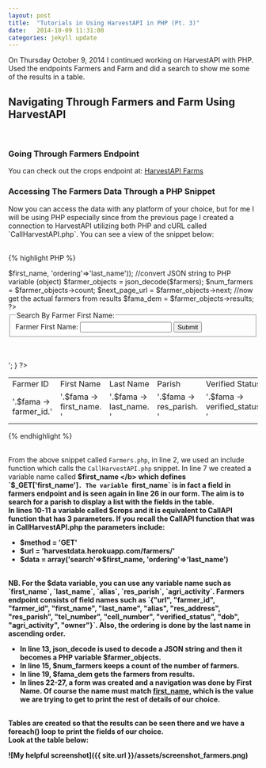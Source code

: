 ```yaml
---
layout: post
title:  "Tutorials in Using HarvestAPI in PHP (Pt. 3)"
date:   2014-10-09 11:31:00
categories: jekyll update
---
```


On Thursday October 9, 2014 I continued working on HarvestAPI with PHP. Used the endpoints Farmers and Farm 
and did a search to show me some of the results in a table. <br/>

<h2> <b> Navigating Through Farmers and Farm Using HarvestAPI </b> </h2> 
<br/>

<h3> <b> Going Through Farmers Endpoint </b> </h3>
You can check out the crops endpoint at: <a href="http://harvestdata.herokuapp.com/farmers/"> HarvestAPI Farms </a>

<h3> <b> Accessing The Farmers Data Through a PHP Snippet </b> </h3> 
Now you can access the data with any platform of your choice, but for me I will be using PHP especially since
from the previous page I created a connection to HarvestAPI utilizing both PHP and cURL called `CallHarvestAPI.php`. 
You can see a view of the snippet below: 
<br/><br/>

{% highlight PHP %}
<?php
	include("CallHarvestAPI.php");
		
	/*---------------------------------------------------------------------------------------*/
	/*---------------------------------- Farmer Details -------------------------------------*/
	/*---------------------------------------------------------------------------------------*/
	$first_name = $_GET['first_name'];

	//call farmers resource to return string
	$farmers = CallAPI('GET', 'harvestdata.herokuapp.com/farmers/', 
							array('search'=>$first_name, 'ordering'=>'last_name'));
		
	//convert JSON string to PHP variable (object)
	$farmer_objects = json_decode($farmers);

	$num_farmers = $farmer_objects->count;
	$next_page_url  = $farmer_objects->next;
		
	//now get the actual farmers from results
	$fama_dem = $farmer_objects->results;		
?>
		
<form action="farmers.php" method="get">
	<fieldset>
		<legend> Search By Farmer First Name: </legend>	
		Farmer First Name: <input type="text" name = "first_name"/> <input type="submit"/>		
	</fieldset>
</form>
<br />
<br />	
<table>
	<tr>
		<td> Farmer ID </td>	
		<td> First Name </td>
		<td> Last Name </td>
		<td> Parish </td>
		<td> Verified Status </td>			
	</tr>			
			
<?php
	foreach ($fama_dem as $fama) {
		echo '<tr>
					<td>'.$fama -> farmer_id.'</td>
					<td>'.$fama -> first_name. '</td>
					<td>'.$fama -> last_name. '</td>
					<td>'.$fama -> res_parish. '</td>
					<td>'.$fama -> verified_status. '</td>
				</tr>';
	}
?>
</table>
{% endhighlight %}
<br/><br/>

From the above snippet called `Farmers.php`, in line 2, we used an include function which calls the `CallHarvestAPI.php` snippet. 
In line 7 we created a variable name called <b> $first_name </b> which defines `$_GET['first_name']`. The variable `first_name` 
is in fact a field in farmers endpoint and is seen again in line 26 in our form. The aim is to search for a parish to display a 
list with the fields in the table. 
<br/>
In lines 10-11 a variable called $crops and it is equivalent to CallAPI function that has 3 parameters. If you recall the CallAPI 
function that was in CallHarvestAPI.php the parameters include:
<ul>
	<li> $method = 'GET' </li>
	<li> $url = 'harvestdata.herokuapp.com/farmers/'</li>
	<li> $data = array('search'=>$first_name, 'ordering'=>'last_name') </li>
</ul>
<br/>
NB. For the $data variable, you can use any variable name such as `first_name`, `last_name`, `alias`, `res_parish`, `agri_activity`.
Farmers endpoint consists of field names such as `{"url", "farmer_id", "farmer_id", "first_name", "last_name", "alias", 
"res_address", "res_parish", "tel_number", "cell_number", "verified_status", "dob", "agri_activity", "owner"}`. Also, the ordering 
is done by the last name in ascending order.

<ul>
	<li> 
		In line 13, json_decode is used to decode a JSON string and then it becomes a PHP variable  <b>$farmer_objects</b>. 
	</li>
	<li> 
		In line 15, <b>$num_farmers</b> keeps a count of the number of farmers. 
	</li>
	<li> 
		In line 19, <b> $fama_dem </b> gets the farmers from results.	
	</li>
	<li>
		In lines 22-27, a form was created and a navigation was done by First Name. Of course the name must match 
		<b><u>first_name</u></b>, which is the value we are trying to get to print the rest of details of our choice. 
	</li>
</ul>
<br/>
Tables are created so that the results can be seen there and we have a foreach() loop to print the fields of our choice.<br />
Look at the table below: <br/>

![My helpful screenshot]({{ site.url }}/assets/screenshot_farmers.png)